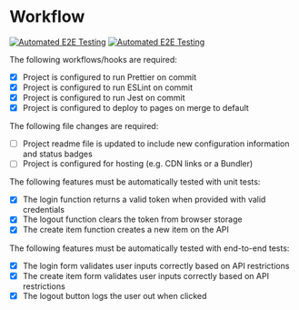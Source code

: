 # Workflow

[![Automated E2E Testing](https://github.com/andjhay/social-media-client/actions/workflows/e2e-testing.yml/badge.svg)](https://github.com/andjhay/social-media-client/actions/workflows/e2e-testing.yml)
[![Automated E2E Testing](https://github.com/andjhay/social-media-client/actions/workflows/e2e-testing.yml/badge.svg)](https://github.com/andjhay/social-media-client/actions/workflows/e2e-testing.yml)

The following workflows/hooks are required:

- [x] Project is configured to run Prettier on commit
- [x] Project is configured to run ESLint on commit
- [x] Project is configured to run Jest on commit
- [x] Project is configured to deploy to pages on merge to default

The following file changes are required:

- [ ] Project readme file is updated to include new configuration information and status badges
- [ ] Project is configured for hosting (e.g. CDN links or a Bundler)

The following features must be automatically tested with unit tests:

- [x] The login function returns a valid token when provided with valid credentials
- [x] The logout function clears the token from browser storage
- [x] The create item function creates a new item on the API

The following features must be automatically tested with end-to-end tests:

- [x] The login form validates user inputs correctly based on API restrictions
- [x] The create item form validates user inputs correctly based on API restrictions
- [x] The logout button logs the user out when clicked
